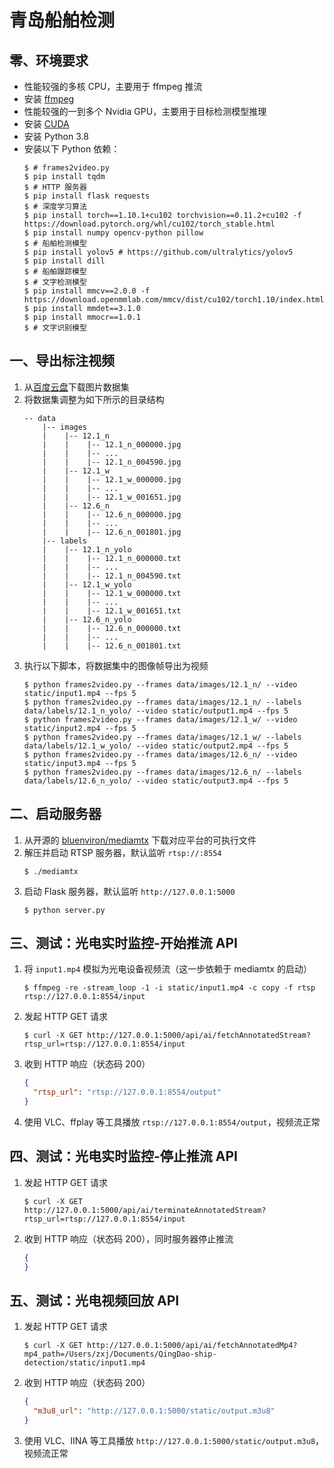 # 青岛船舶检测

## 零、环境要求

- 性能较强的多核 CPU，主要用于 ffmpeg 推流
- 安装 [ffmpeg](https://ffmpeg.org/)
- 性能较强的一到多个 Nvidia GPU，主要用于目标检测模型推理
- 安装 [CUDA](https://developer.nvidia.com/cuda-downloads)
- 安装 Python 3.8
- 安装以下 Python 依赖：
  ```shell
  $ # frames2video.py
  $ pip install tqdm
  $ # HTTP 服务器
  $ pip install flask requests
  $ # 深度学习算法
  $ pip install torch==1.10.1+cu102 torchvision==0.11.2+cu102 -f https://download.pytorch.org/whl/cu102/torch_stable.html
  $ pip install numpy opencv-python pillow
  $ # 船舶检测模型
  $ pip install yolov5 # https://github.com/ultralytics/yolov5
  $ pip install dill
  $ # 船舶跟踪模型
  $ # 文字检测模型
  $ pip install mmcv==2.0.0 -f https://download.openmmlab.com/mmcv/dist/cu102/torch1.10/index.html
  $ pip install mmdet==3.1.0
  $ pip install mmocr==1.0.1
  $ # 文字识别模型
  ```

## 一、导出标注视频

1. 从[百度云盘](https://pan.baidu.com/s/1ydiEr7jeWDdf8_r1tYIL5w?pwd=1234)下载图片数据集
2. 将数据集调整为如下所示的目录结构
    ```
    -- data
        |-- images
        |    |-- 12.1_n
        |    |    |-- 12.1_n_000000.jpg
        |    |    |-- ...
        |    |    |-- 12.1_n_004590.jpg
        |    |-- 12.1_w
        |    |    |-- 12.1_w_000000.jpg
        |    |    |-- ...
        |    |    |-- 12.1_w_001651.jpg
        |    |-- 12.6_n
        |    |    |-- 12.6_n_000000.jpg
        |    |    |-- ...
        |    |    |-- 12.6_n_001801.jpg
        |-- labels
        |    |-- 12.1_n_yolo
        |    |    |-- 12.1_n_000000.txt
        |    |    |-- ...
        |    |    |-- 12.1_n_004590.txt
        |    |-- 12.1_w_yolo
        |    |    |-- 12.1_w_000000.txt
        |    |    |-- ...
        |    |    |-- 12.1_w_001651.txt
        |    |-- 12.6_n_yolo
        |    |    |-- 12.6_n_000000.txt
        |    |    |-- ...
        |    |    |-- 12.6_n_001801.txt
    ```
3. 执行以下脚本，将数据集中的图像帧导出为视频
    ```shell
    $ python frames2video.py --frames data/images/12.1_n/ --video static/input1.mp4 --fps 5
    $ python frames2video.py --frames data/images/12.1_n/ --labels data/labels/12.1_n_yolo/ --video static/output1.mp4 --fps 5
    $ python frames2video.py --frames data/images/12.1_w/ --video static/input2.mp4 --fps 5
    $ python frames2video.py --frames data/images/12.1_w/ --labels data/labels/12.1_w_yolo/ --video static/output2.mp4 --fps 5
    $ python frames2video.py --frames data/images/12.6_n/ --video static/input3.mp4 --fps 5
    $ python frames2video.py --frames data/images/12.6_n/ --labels data/labels/12.6_n_yolo/ --video static/output3.mp4 --fps 5
    ```

## 二、启动服务器

1. 从开源的 [bluenviron/mediamtx](https://github.com/bluenviron/mediamtx/releases) 下载对应平台的可执行文件
2. 解压并启动 RTSP 服务器，默认监听 `rtsp://:8554`
    ```shell
    $ ./mediamtx
    ```
3. 启动 Flask 服务器，默认监听 `http://127.0.0.1:5000`
    ```shell
    $ python server.py
    ```

## 三、测试：光电实时监控-开始推流 API

1. 将 `input1.mp4` 模拟为光电设备视频流（这一步依赖于 mediamtx 的启动）
    ```shell
    $ ffmpeg -re -stream_loop -1 -i static/input1.mp4 -c copy -f rtsp rtsp://127.0.0.1:8554/input
    ```
2. 发起 HTTP GET 请求
    ```shell
    $ curl -X GET http://127.0.0.1:5000/api/ai/fetchAnnotatedStream?rtsp_url=rtsp://127.0.0.1:8554/input
    ```
3. 收到 HTTP 响应（状态码 200）
    ```json
    {
      "rtsp_url": "rtsp://127.0.0.1:8554/output"
    }
    ```
4. 使用 VLC、ffplay 等工具播放 `rtsp://127.0.0.1:8554/output`，视频流正常

## 四、测试：光电实时监控-停止推流 API

1. 发起 HTTP GET 请求
    ```shell
    $ curl -X GET http://127.0.0.1:5000/api/ai/terminateAnnotatedStream?rtsp_url=rtsp://127.0.0.1:8554/input
    ```
2. 收到 HTTP 响应（状态码 200），同时服务器停止推流
    ```json
    {
    }
    ```

## 五、测试：光电视频回放 API

1. 发起 HTTP GET 请求
    ```shell
    $ curl -X GET http://127.0.0.1:5000/api/ai/fetchAnnotatedMp4?mp4_path=/Users/zxj/Documents/QingDao-ship-detection/static/input1.mp4
    ```
2. 收到 HTTP 响应（状态码 200）
    ```json
    {
      "m3u8_url": "http://127.0.0.1:5000/static/output.m3u8"
    }
    ```
3. 使用 VLC、IINA 等工具播放 `http://127.0.0.1:5000/static/output.m3u8`，视频流正常